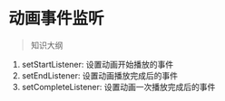 # 动画事件监听

> 知识大纲
1. setStartListener: 设置动画开始播放的事件
2. setEndListener: 设置动画播放完成后的事件 
3. setCompleteListener: 设置动画一次播放完成后的事件